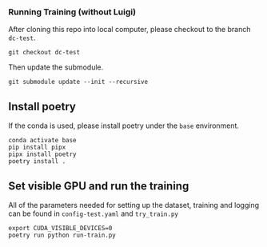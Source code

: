 ### Running Training (without Luigi)
After cloning this repo into local computer, please checkout to the branch `dc-test`.
```
git checkout dc-test
```
Then update the submodule.
```
git submodule update --init --recursive
```
## Install poetry
If the conda is used, please install poetry under the `base` environment.
```
conda activate base
pip install pipx
pipx install poetry
poetry install .
```

## Set visible GPU and run the training
All of the parameters needed for setting up the dataset, training and logging can be found in `config-test.yaml` and `try_train.py`
```
export CUDA_VISIBLE_DEVICES=0
poetry run python run-train.py
```

